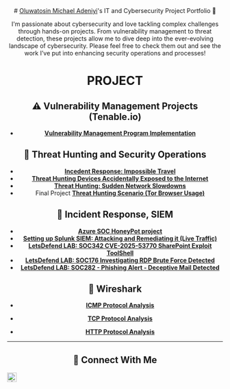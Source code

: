 <header>
# <a href="https://www.linkedin.com/in/-adeniyi">Oluwatosin Michael Adeniyi</a>'s IT and Cybersecurity Project Portfolio 🔐

I'm passionate about cybersecurity and love tackling complex challenges through hands-on projects. From vulnerability management to threat detection, these projects allow me to dive deep into the ever-evolving landscape of cybersecurity. Please feel free to check them out and see the work I’ve put into enhancing security operations and processes!

# PROJECT

## ⚠️ Vulnerability Management Projects (Tenable.io)

- **[Vulnerability Management Program Implementation](https://github.com/Michaael01/vulnerability-management-program)**

## 🚨 Threat Hunting and Security Operations
- **[Incedent Response: Impossible Travel ](https://github.com/Michaael01/Incedent-Response-Impossible-Travel)**
- **[Threat Hunting Devices Accidentally Exposed to the Internet](https://github.com/Michaael01/Threat-Hunting-Devices-Accidentally-Exposed-to-the-Internet)**
- **[Threat Hunting: Sudden Network Slowdowns](https://github.com/Michaael01/Threat-Hunting-Sudden-Network-Slowdowns)**
- Final Project **[Threat Hunting Scenario (Tor Browser Usage)](https://github.com/Michaael01/Threat-Hunting-Scenario-Tor-Browser-Usage-Project)**

## 🚨 Incident Response, SIEM
- **[Azure SOC HoneyPot project](https://github.com/Michaael01/SOC-Analyst-Lab/blob/main/Azure%20SOC%20Honey%20Pot%20project.md)**
- **[Setting up Splunk SIEM: Attacking and Remediating it (Live Traffic)](https://github.com/Michaael01/Setting-up-Splunk-SIEM-Attacking-and-Remediating-it)**
- **[LetsDefend LAB: SOC342 CVE-2025-53770 SharePoint Exploit ToolShell](https://github.com/Michaael01/LetsDefend--SOC-342-CVE-2025-53770-SharePoint-Exploit-ToolShell)**
- **[LetsDefend LAB: SOC176 Investigating RDP Brute Force Detected](https://github.com/Michaael01/LetsDefend-SOC176-Investigating-RDP-Brute-Force-Detected)**
- **[LetsDefend LAB: SOC282 - Phishing Alert - Deceptive Mail Detected](https://github.com/Michaael01/LetsDefend-SOC282-Phishing-Alert-Deceptive-Mail-Detected)**

## 🚨 Wireshark
- **[ICMP Protocol Analysis](https://github.com/Michaael01/Wireshark)**

- **[TCP Protocol Analysis](https://github.com/Michaael01/TCP-Protocol-Analysis)**

- **[HTTP Protocol Analysis](https://github.com/Michaael01/HTTP-Protocol-Analysis)**
<hr/>

## 🤳 Connect With Me

[<img align="left" alt=" | LinkedIn" width="22px" src="https://cdn.jsdelivr.net/npm/simple-icons@v3/icons/linkedin.svg" />][linkedin]

[linkedin]: https://linkedin.com/in/-michael-o-adeniyi

<!--
<img width="35" alt="image" src="https://github.com/user-attachments/assets/2f41c7cd-5ea8-4475-b451-a37161b6c3fb"> 
<img width="35" alt="image" src="https://github.com/user-attachments/assets/77649969-9910-4994-8b96-74a116cfb2a8">


